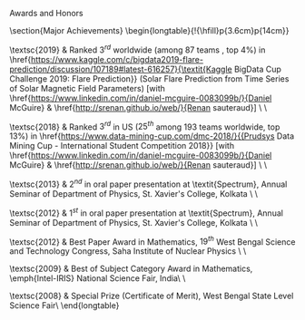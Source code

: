 Awards and Honors

\section{Major Achievements}
\begin{longtable}{!{\hfill}p{3.6cm}p{14cm}}

\textsc{2019} & Ranked $3^{rd}$ worldwide (among $87$ teams
, top $4$\%) in \href{https://www.kaggle.com/c/bigdata2019-flare-prediction/discussion/107189#latest-616257}{\textit{Kaggle BigData Cup Challenge 2019: Flare Prediction}} (Solar Flare Prediction from Time Series of Solar Magnetic Field Parameters) [with \href{https://www.linkedin.com/in/daniel-mcguire-0083099b/}{Daniel McGuire} \& \href{http://srenan.github.io/web/}{Renan sauteraud}] \\ \\ 

\textsc{2018} & Ranked $3^{rd}$ in US ($25^{th}$ among $193$ teams worldwide, top $13$\%) in \href{https://www.data-mining-cup.com/dmc-2018/}{{Prudsys Data Mining Cup - International Student Competition 2018}} [with \href{https://www.linkedin.com/in/daniel-mcguire-0083099b/}{Daniel McGuire} \& \href{http://srenan.github.io/web/}{Renan sauteraud}] \\ \\ 

\textsc{2013} & $2^{nd}$ in oral paper presentation at \textit{Spectrum}, Annual Seminar of Department of Physics, St. Xavier's College, Kolkata \\ \\

\textsc{2012} & $1^{st}$ in oral paper presentation at \textit{Spectrum}, Annual Seminar of Department of Physics, St. Xavier's College, Kolkata \\ \\

\textsc{2012} & Best Paper Award in Mathematics, $19^{th}$ West Bengal Science and Technology Congress, Saha Institute of Nuclear Physics \\ \\

\textsc{2009} & Best of Subject Category Award in Mathematics, \emph{Intel-IRIS} National Science Fair, India\\ \\
 
\textsc{2008} & Special Prize (Certificate of Merit), West Bengal State Level Science Fair\\
\end{longtable}
